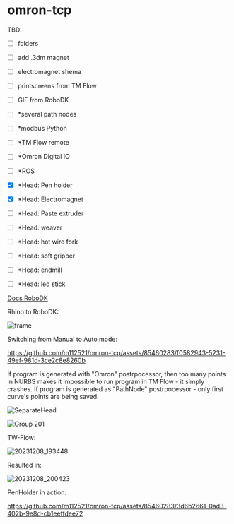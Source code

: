 # omron-tcp

TBD:
- [ ] folders
- [ ] add .3dm magnet
- [ ] electromagnet shema
- [ ] printscreens from TM Flow
- [ ] GIF from RoboDK
- [ ] *several path nodes
- [ ] *modbus Python
- [ ] *TM Flow remote
- [ ] *Omron Digital IO
- [ ] *ROS
- [x] *Head: Pen holder
- [x] *Head: Electromagnet
- [ ] *Head: Paste extruder
- [ ] *Head: weaver
- [ ] *Head: hot wire fork
- [ ] *Head: soft gripper
- [ ] *Head: endmill
- [ ] *Head: led stick


[Docs RoboDK](https://docs.google.com/document/d/1Lc5LTBMNgVjAjmmiBWO0JbGHVVClJnMz1acDogzbXbs/edit)

Rhino to RoboDK:

![frame](https://github.com/m112521/omron-tcp/assets/85460283/a2859adc-4c3c-406c-9fb4-0284cdbe5613)


Switching from Manual to Auto mode:


https://github.com/m112521/omron-tcp/assets/85460283/f0582943-5231-49ef-981d-3ce2c8e8260b




If program is generated with "Omron" postrpocessor, then too many points in NURBS makes it impossible to run program in TM Flow - it simply crashes. 
If program is generated as "PathNode" postrpocessor - only first curve's points are being saved. 

![SeparateHead](https://github.com/m112521/omron-tcp/assets/85460283/db7a606e-f19f-4e26-8a3a-3d77f3341ec7)


![Group 201](https://github.com/m112521/omron-tcp/assets/85460283/9e4bbf00-c4ed-4b9a-aacb-c505caaa1320)

TW-Flow:

![20231208_193448](https://github.com/m112521/omron-tcp/assets/85460283/a129825b-c9d1-4ad6-a146-4f6278d75140)


Resulted in: 

![20231208_200423](https://github.com/m112521/omron-tcp/assets/85460283/ae4d4f18-5896-4b7f-b2b3-55233263672d)


PenHolder in action:

https://github.com/m112521/omron-tcp/assets/85460283/3d6b2661-0ad3-402b-9e8d-cb1eeffdee72

